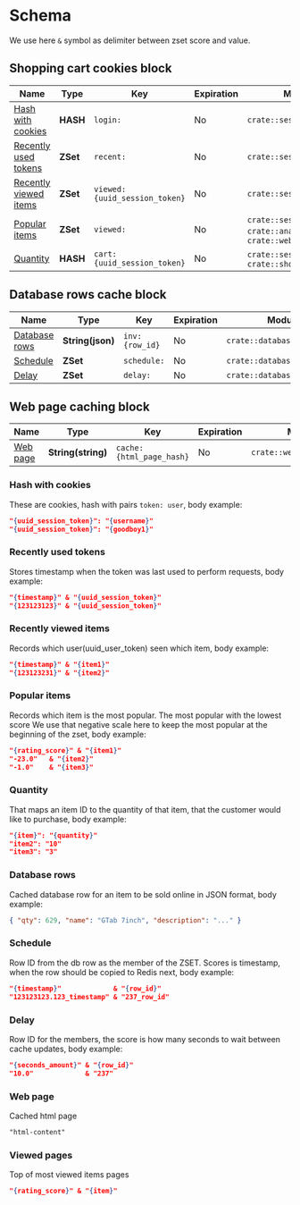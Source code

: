 # Schema

We use here `&` symbol as delimiter between zset score and value.

## Shopping cart cookies block

| Name                                            | Type     | Key                           | Expiration | Module                                                                 |
| ----------------------------------------------- | -------- | ----------------------------- | ---------- | ---------------------------------------------------------------------- |
| [Hash with cookies](#hash-with-cookies)         | **HASH** | `login:`                      | No         | `crate::session_cookie`                                                |
| [Recently used tokens](#recently-used-tokens)   | **ZSet** | `recent:`                     | No         | `crate::session_cookie`                                                |
| [Recently viewed items](#recently-viewed-items) | **ZSet** | `viewed:{uuid_session_token}` | No         | `crate::session_cookie`                                                |
| [Popular items](#popular-items)                 | **ZSet** | `viewed:`                     | No         | `crate::session_cookie`, `crate::analytics`, `crate::web_page_caching` |
| [Quantity](#quantity)                           | **HASH** | `cart:{uuid_session_token}`   | No         | `crate::session_cookie`, `crate::shopping_cart`                        |

## Database rows cache block

| Name                            | Type             | Key            | Expiration | Module                      |
| ------------------------------- | ---------------- | -------------- | ---------- | --------------------------- |
| [Database rows](#database-rows) | **String(json)** | `inv:{row_id}` | No         | `crate::database_row_cache` |
| [Schedule](#schedule)           | **ZSet**         | `schedule:`    | No         | `crate::database_row_cache` |
| [Delay](#delay)                 | **ZSet**         | `delay:`       | No         | `crate::database_row_cache` |

## Web page caching block

| Name                  | Type               | Key                      | Expiration | Module                    |
| --------------------- | ------------------ | ------------------------ | ---------- | ------------------------- |
| [Web page](#web-page) | **String(string)** | `cache:{html_page_hash}` | No         | `crate::web_page_caching` |

### Hash with cookies

These are cookies, hash with pairs `token: user`, body example:

```json
"{uuid_session_token}": "{username}"
"{uuid_session_token}": "{goodboy1}"
```

### Recently used tokens

Stores timestamp when the token was last used to perform requests, body example:

```json
"{timestamp}" & "{uuid_session_token}"
"{123123123}" & "{uuid_session_token}"
```

### Recently viewed items

Records which user(uuid_user_token) seen which item, body example:

```json
"{timestamp}" & "{item1}"
"{123123231}" & "{item2}"
```

### Popular items

Records which item is the most popular. The most popular with the lowest score
We use that negative scale here to keep the most popular at the beginning of the zset, body example:

```json
"{rating_score}" & "{item1}"
"-23.0"   & "{item2}"
"-1.0"    & "{item3}"
```

### Quantity

That maps an item ID to the quantity of that item, that the customer would like to purchase, body example:

```json
"{item}": "{quantity}"
"item2": "10"
"item3": "3"
```

### Database rows

Cached database row for an item to be sold online in JSON format, body example:

```json
{ "qty": 629, "name": "GTab 7inch", "description": "..." }
```

### Schedule

Row ID from the db row as the member of the ZSET. Scores is timestamp,
when the row should be copied to Redis next, body example:

```json
"{timestamp}"             & "{row_id}"
"123123123.123_timestamp" & "237_row_id"
```

### Delay

Row ID for the members, the score is how many seconds
to wait between cache updates, body example:

```json
"{seconds_amount}" & "{row_id}"
"10.0"             & "237"
```

### Web page

Cached html page

```txt
"html-content"
```

### Viewed pages

Top of most viewed items pages

```json
"{rating_score}" & "{item}"
```
